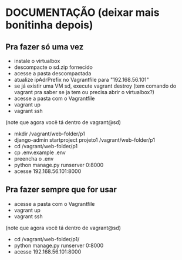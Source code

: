 # DOCUMENTAÇÃO (deixar mais bonitinha depois)

## Pra fazer só uma vez

- instale o virtualbox
- descompacte o sd.zip fornecido
- acesse a pasta descompactada
- atualize ipAdrPrefix no Vagrantfile para "192.168.56.101"
- se já existir uma VM sd, execute vagrant destroy (tem comando do vagrant pra saber se ja tem ou precisa abrir o virtualbox?)
- acesse a pasta com o Vagrantfile
- vagrant up
- vagrant ssh

(note que agora você tá dentro de vagrant@sd)

- mkdir /vagrant/web-folder/p1
- django-admin startproject projeto1 /vagrant/web-folder/p1
- cd /vagrant/web-folder/p1
- cp .env.example .env
- preencha o .env
- python manage.py runserver 0:8000
- acesse 192.168.56.101:8000

## Pra fazer sempre que for usar

- acesse a pasta com o Vagrantfile
- vagrant up
- vagrant ssh

(note que agora você tá dentro de vagrant@sd)

- cd /vagrant/web-folder/p1/
- python manage.py runserver 0:8000
- acesse 192.168.56.101:8000